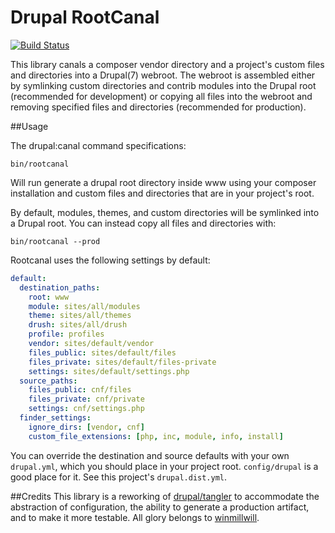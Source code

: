 # Drupal RootCanal

[![Build Status](https://travis-ci.org/craychee/rootcanal.svg?branch=master)](https://travis-ci.org/craychee/rootcanal)

This library canals a composer vendor directory and a project's custom files and directories into a Drupal(7) webroot. The webroot is assembled either by symlinking custom directories and contrib modules into the Drupal root (recommended for development) or copying all files into the webroot and removing specified files and directories (recommended for production).

##Usage

The drupal:canal command specifications:  

```
bin/rootcanal
```
Will run generate a drupal root directory inside www using your composer installation and custom files and directories that are in your project's root.

By default, modules, themes, and custom directories will be symlinked into a Drupal root.
You can instead copy all files and directories with:  
```
bin/rootcanal --prod
```

Rootcanal uses the following settings by default:
```yml
default:
  destination_paths:
    root: www
    module: sites/all/modules
    theme: sites/all/themes
    drush: sites/all/drush
    profile: profiles
    vendor: sites/default/vendor
    files_public: sites/default/files
    files_private: sites/default/files-private
    settings: sites/default/settings.php
  source_paths:
    files_public: cnf/files
    files_private: cnf/private
    settings: cnf/settings.php
  finder_settings:
    ignore_dirs: [vendor, cnf]
    custom_file_extensions: [php, inc, module, info, install]
```
You can override the destination and source defaults with your own `drupal.yml`, which you should place in your project root. `config/drupal` is a good place for it. See this project's `drupal.dist.yml`.

##Credits
This library is a reworking of [drupal/tangler](https://github.com/winmillwill/drupal-tangler) to accommodate the abstraction of configuration, the ability to generate a production artifact, and to make it more testable. All glory belongs to [winmillwill](https://github.com/winmillwill).
